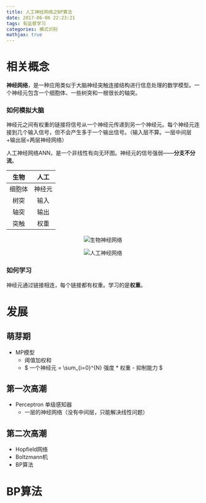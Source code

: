 ```yaml
---
title: 人工神经网络之BP算法
date: 2017-06-06 22:23:21
tags: 有监督学习
categories: 模式识别
mathjax: true
---
```

<!-- more -->
# 相关概念
**神经网络**，是一种应用类似于大脑神经突触连接结构进行信息处理的数学模型。一个神经元包含一个细胞体、一些树突和一根很长的轴突。

### 如何模拟大脑
神经元之间有权重的链接将信号从一个神经元传递到另一个神经元。每个神经元连接到几个输入信号，但不会产生多于一个输出信号。（输入层不算。一层中间层+输出层=两层神经网络）

人工神经网络ANN，是一个非线性有向无环图。神经元的信号强弱——**分支不分流**。

| 生物 |人工|
| :---: |:---: |
|   细胞体  | 神经元    |
|    树突 |   输入  |
|  轴突   |   输出  |
|  突触   |  权重   |

<center>

![生物神经网络](https://timgsa.baidu.com/timg?image&quality=80&size=b10000_10000&sec=1496760396&di=4720632603eed29eaf29c64b3717af5a&src=http://image.lxway.com/upload/6/09/6095c5adb1901745c9fb46c23bbf6bfb_thumb.jpg)

![人工神经网络](https://ss0.bdstatic.com/70cFuHSh_Q1YnxGkpoWK1HF6hhy/it/u=1764222980,1070366798&fm=26&gp=0.jpg)
</center>


### 如何学习
神经元通过链接相连，每个链接都有权重。学习的是**权重**。

# 发展
## 萌芽期
- MP模型
	- 阈值加权和
	- $ 一个神经元 = \sum\_{i=0}^{N} 强度 * 权重 - 抑制能力 $

## 第一次高潮
- Perceptron 单级感知器
	- 一层的神经网络（没有中间层，只能解决线性问题）

## 第二次高潮
- Hopfield网络
- Boltzmann机
- BP算法


# BP算法








